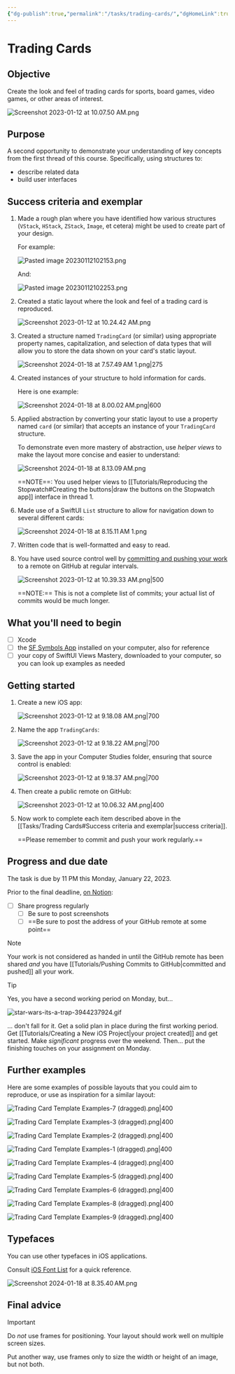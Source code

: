 ```yaml
---
{"dg-publish":true,"permalink":"/tasks/trading-cards/","dgHomeLink":true,"dgShowToc":true}
---
```


# Trading Cards
## Objective

Create the look and feel of trading cards for sports, board games, video games, or other areas of interest.

![Screenshot 2023-01-12 at 10.07.50 AM.png](/img/user/Media/Screenshot%202023-01-12%20at%2010.07.50%20AM.png)

## Purpose

A second opportunity to demonstrate your understanding of key concepts from the first thread of this course. Specifically, using structures to:

- describe related data
- build user interfaces

## Success criteria and exemplar
1. Made a rough plan where you have identified how various structures (`VStack`, `HStack`, `ZStack`, `Image`, et cetera) might be used to create part of your design.
   
   For example:
   
   ![Pasted image 20230112102153.png](/img/user/Media/Pasted%20image%2020230112102153.png)
   
   And:
   
   ![Pasted image 20230112102253.png](/img/user/Media/Pasted%20image%2020230112102253.png)
   
2. Created a static layout where the look and feel of a trading card is reproduced.
   
   ![Screenshot 2023-01-12 at 10.24.42 AM.png](/img/user/Media/Screenshot%202023-01-12%20at%2010.24.42%20AM.png)
   
3. Created a structure named `TradingCard` (or similar) using appropriate property names, capitalization, and selection of data types that will allow you to store the data shown on your card's static layout.
   
   ![Screenshot 2024-01-18 at 7.57.49 AM 1.png|275](/img/user/Media/Screenshot%202024-01-18%20at%207.57.49%E2%80%AFAM%201.png)
   
4. Created instances of your structure to hold information for cards.
   
   Here is one example:
   
   ![Screenshot 2024-01-18 at 8.00.02 AM.png|600](/img/user/Media/Screenshot%202024-01-18%20at%208.00.02%E2%80%AFAM.png)
      
5. Applied abstraction by converting your static layout to use a property named `card` (or similar) that accepts an instance of your `TradingCard` structure.
   
   To demonstrate even more mastery of abstraction, use *helper views* to make the layout more concise and easier to understand:
   
   ![Screenshot 2024-01-18 at 8.13.09 AM.png](/img/user/Media/Screenshot%202024-01-18%20at%208.13.09%E2%80%AFAM.png)
   
   ==NOTE==: You used helper views to [[Tutorials/Reproducing the Stopwatch#Creating the buttons\|draw the buttons on the Stopwatch app]] interface in thread 1.
   
6. Made use of a SwiftUI `List` structure to allow for navigation down to several different cards:
   
   ![Screenshot 2024-01-18 at 8.15.11 AM 1.png](/img/user/Media/Screenshot%202024-01-18%20at%208.15.11%E2%80%AFAM%201.png)
   
7. Written code that is well-formatted and easy to read.
   
8. You have used source control well by [committing and pushing your work](https://www.russellgordon.ca/cs/source-control/introduction/using-source-control.pdf) to a remote on GitHub at regular intervals.
   
   ![Screenshot 2023-01-12 at 10.39.33 AM.png|500](/img/user/Media/Screenshot%202023-01-12%20at%2010.39.33%20AM.png)
   
   ==NOTE:== This is not a complete list of commits; your actual list of commits would be much longer.

## What you'll need to begin
- [ ] Xcode
- [ ] the [SF Symbols App](https://developer.apple.com/sf-symbols/) installed on your computer, also for reference
- [ ] your copy of SwiftUI Views Mastery, downloaded to your computer, so you can look up examples as needed
      
## Getting started

1. Create a new iOS app:
   
   ![Screenshot 2023-01-12 at 9.18.08 AM.png|700](/img/user/Media/Screenshot%202023-01-12%20at%209.18.08%20AM.png)
   
2. Name the app `TradingCards`:
   
   ![Screenshot 2023-01-12 at 9.18.22 AM.png|700](/img/user/Media/Screenshot%202023-01-12%20at%209.18.22%20AM.png)
   
3. Save the app in your Computer Studies folder, ensuring that source control is enabled:
   
   ![Screenshot 2023-01-12 at 9.18.37 AM.png|700](/img/user/Media/Screenshot%202023-01-12%20at%209.18.37%20AM.png)
   
4. Then create a public remote on GitHub:
   
   ![Screenshot 2023-01-12 at 10.06.32 AM.png|400](/img/user/Media/Screenshot%202023-01-12%20at%2010.06.32%20AM.png)
   
5. Now work to complete each item described above in the [[Tasks/Trading Cards#Success criteria and exemplar\|success criteria]].
   
   ==Please remember to commit and push your work regularly.==

## Progress and due date

The task is due by 11 PM this Monday, January 22, 2023.

Prior to the final deadline, [on Notion](https://notion.so):
- [ ] Share progress regularly
	- [ ] Be sure to post screenshots
	- [ ] ==Be sure to post the address of your GitHub remote at some point==

> [!NOTE]
> Your work is not considered as handed in until the GitHub remote has been shared *and* you have [[Tutorials/Pushing Commits to GitHub\|committed and pushed]] all your work.

> [!TIP]
> 
> Yes, you have a second working period on Monday, but...
> 
> ![star-wars-its-a-trap-3944237924.gif](/img/user/Media/star-wars-its-a-trap-3944237924.gif)
> 
> ... don't fall for it. Get a solid plan in place during the first working period. Get [[Tutorials/Creating a New iOS Project\|your project created]] and get started. Make *significant* progress over the weekend. Then... put the finishing touches on your assignment on Monday.

## Further examples

Here are some examples of possible layouts that you could aim to reproduce, or use as inspiration for a similar layout:

![Trading Card Template Examples-7 (dragged).png|400](/img/user/Media/Trading%20Card%20Template%20Examples-7%20(dragged).png)

![Trading Card Template Examples-3 (dragged).png|400](/img/user/Media/Trading%20Card%20Template%20Examples-3%20(dragged).png)

![Trading Card Template Examples-2 (dragged).png|400](/img/user/Media/Trading%20Card%20Template%20Examples-2%20(dragged).png)

![Trading Card Template Examples-1 (dragged).png|400](/img/user/Media/Trading%20Card%20Template%20Examples-1%20(dragged).png)

![Trading Card Template Examples-4 (dragged).png|400](/img/user/Media/Trading%20Card%20Template%20Examples-4%20(dragged).png)

![Trading Card Template Examples-5 (dragged).png|400](/img/user/Media/Trading%20Card%20Template%20Examples-5%20(dragged).png)

![Trading Card Template Examples-6 (dragged).png|400](/img/user/Media/Trading%20Card%20Template%20Examples-6%20(dragged).png)

![Trading Card Template Examples-8 (dragged).png|400](/img/user/Media/Trading%20Card%20Template%20Examples-8%20(dragged).png)

![Trading Card Template Examples-9 (dragged).png|400](/img/user/Media/Trading%20Card%20Template%20Examples-9%20(dragged).png)

## Typefaces

You can use other typefaces in iOS applications.

Consult [iOS Font List](https://iosfontlist.com/#availability=10.0&preinstalled) for a quick reference.

![Screenshot 2024-01-18 at 8.35.40 AM.png](/img/user/Media/Screenshot%202024-01-18%20at%208.35.40%E2%80%AFAM.png)

## Final advice

> [!IMPORTANT]
> 
> Do *not* use frames for positioning. Your layout should work well on multiple screen sizes.
> 
> Put another way, use frames only to size the width or height of an image, but not both.

